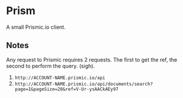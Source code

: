 Prism
=====

A small Prismic.io client.

## Notes

Any request to Prismic requires 2 requests. The first to get the ref, the
second to perform the query. (sigh).

1. `http://ACCOUNT-NAME.prismic.io/api`
2. `http://ACCOUNT-NAME.prismic.io/api/documents/search?page=1&pageSize=20&ref=V-Ur-ysAACkAEy97`
